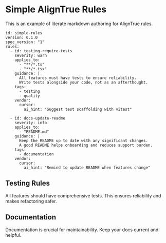 # Simple AlignTrue Rules

This is an example of literate markdown authoring for AlignTrue rules.

```aligntrue
id: simple-rules
version: 0.1.0
spec_version: "1"
rules:
  - id: testing-require-tests
    severity: warn
    applies_to:
      - "**/*.ts"
      - "**/*.tsx"
    guidance: |
      All features must have tests to ensure reliability.
      Write tests alongside your code, not as an afterthought.
    tags:
      - testing
      - quality
    vendor:
      cursor:
        ai_hint: "Suggest test scaffolding with vitest"

  - id: docs-update-readme
    severity: info
    applies_to:
      - "README.md"
    guidance: |
      Keep the README up to date with any significant changes.
      A good README helps onboarding and reduces support burden.
    tags:
      - documentation
    vendor:
      cursor:
        ai_hint: "Remind to update README when features change"

```

## Testing Rules

All features should have comprehensive tests. This ensures reliability and makes refactoring safer.

## Documentation

Documentation is crucial for maintainability. Keep your docs current and helpful.
